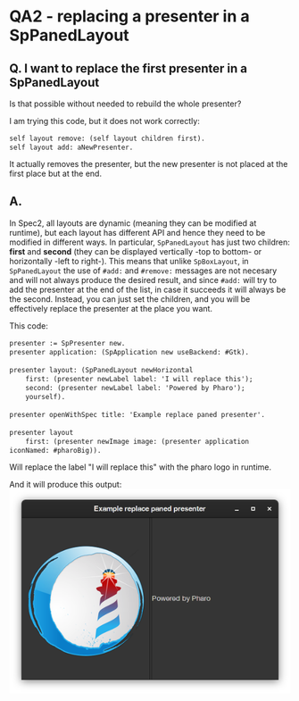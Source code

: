 # QA2 - replacing a presenter in a SpPanedLayout

## Q. I want to replace the first presenter in a SpPanedLayout
Is that possible without needed to rebuild the whole presenter? 

I am trying this code, but it does not work correctly: 
```Smalltalk
self layout remove: (self layout children first).
self layout add: aNewPresenter.
```
It actually removes the presenter, but the new presenter is not placed at the first place but at the end.


## A. 
In Spec2, all layouts are dynamic (meaning they can be modified at runtime), but each layout has different API and hence they need to be modified in different ways. In particular, `SpPanedLayout` has just two children: **first** and **second** (they can be displayed vertically -top to bottom- or horizontally -left to right-).
This means that unlike `SpBoxLayout`, in `SpPanedLayout` the use of `#add:` and `#remove:` messages are not necesary and will not always produce the desired result, and since `#add:` will try to add the presenter at the end of the list, in case it succeeds it will always be the second. 
Instead, you can just set the children, and you will be effectively replace the presenter at the place you want.

This code: 

```Smalltalk
presenter := SpPresenter new.
presenter application: (SpApplication new useBackend: #Gtk).

presenter layout: (SpPanedLayout newHorizontal
	first: (presenter newLabel label: 'I will replace this');
	second: (presenter newLabel label: 'Powered by Pharo');
	yourself).
	
presenter openWithSpec title: 'Example replace paned presenter'.

presenter layout 
	first: (presenter newImage image: (presenter application iconNamed: #pharoBig)).
```

Will replace the label "I will replace this" with the pharo logo in runtime.


And it will produce this output:
![Example dynamic replace](figures/qa2.png)

